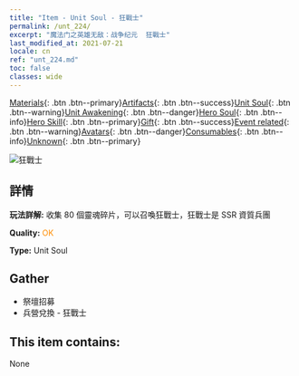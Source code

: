 ```yaml
---
title: "Item - Unit Soul - 狂戰士"
permalink: /unt_224/
excerpt: "魔法门之英雄无敌：战争纪元  狂戰士"
last_modified_at: 2021-07-21
locale: cn
ref: "unt_224.md"
toc: false
classes: wide
---
```

 [Materials](/ItemsCN/){: .btn .btn--primary}[Artifacts](/ItemsCN/Artifacts/){: .btn .btn--success}[Unit Soul](/ItemsCN/UnitSoul/){: .btn .btn--warning}[Unit Awakening](/ItemsCN/UnitAwakening/){: .btn .btn--danger}[Hero Soul](/ItemsCN/HeroSoul/){: .btn .btn--info}[Hero Skill](/ItemsCN/HeroSkill/){: .btn .btn--primary}[Gift](/ItemsCN/Gift/){: .btn .btn--success}[Event related](/ItemsCN/Events/){: .btn .btn--warning}[Avatars](/ItemsCN/Avatars/){: .btn .btn--danger}[Consumables](/ItemsCN/Consumables/){: .btn .btn--info}[Unknown](/ItemsCN/Unknown/){: .btn .btn--primary}

 ![狂戰士](/images/u/ti_kuangzhanshi.jpg)

## 詳情
 **玩法詳解:** 收集 80 個靈魂碎片，可以召喚狂戰士，狂戰士是 SSR 資質兵團

 **Quality:** <span style="color: #FF8C00">OK</span>

 **Type:** Unit Soul

## Gather

*    祭壇招募 
*    兵營兌換 - 狂戰士 

## This item contains:

  None

